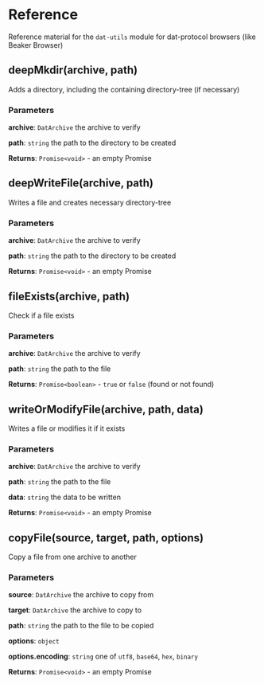 # Reference

Reference material for the `dat-utils` module for dat-protocol browsers (like Beaker Browser)

## deepMkdir(archive, path)

Adds a directory, including the containing directory-tree (if necessary)

### Parameters

**archive**: `DatArchive` the archive to verify

**path**: `string` the path to the directory to be created

**Returns**: `Promise<void>` - an empty Promise


## deepWriteFile(archive, path)

Writes a file and creates necessary directory-tree

### Parameters

**archive**: `DatArchive` the archive to verify

**path**: `string` the path to the directory to be created

**Returns**: `Promise<void>` - an empty Promise


## fileExists(archive, path)

Check if a file exists

### Parameters

**archive**: `DatArchive` the archive to verify

**path**: `string` the path to the file

**Returns**: `Promise<boolean>` - `true` or `false` (found or not found)


## writeOrModifyFile(archive, path, data)

Writes a file or modifies it if it exists

### Parameters

**archive**: `DatArchive` the archive to verify

**path**: `string` the path to the file

**data**: `string` the data to be written

**Returns**: `Promise<void>` - an empty Promise


## copyFile(source, target, path, options)

Copy a file from one archive to another

### Parameters

**source**: `DatArchive` the archive to copy from

**target**: `DatArchive` the archive to copy to

**path**: `string` the path to the file to be copied

**options**: `object`

**options.encoding**: `string` one of `utf8`, `base64`, `hex`, `binary`

**Returns**: `Promise<void>` - an empty Promise
